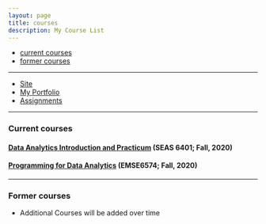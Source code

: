```yaml
---
layout: page
title: courses
description: My Course List
---
```


<div class="navbar">
    <div class="navbar-inner">
        <ul class="nav">
            <li><a href="#current">current courses</a></li>
            <li><a href="#old">former courses</a></li>
        </ul>
    </div>
</div>

---




- [Site](https://karshad33.github.io/)
- [My Portfolio](https://karshad33.github.io/)
- [Assignments](https://github.com/bsharvey/EMSEDataAnalytics/tree/master/SEAS6401_Assignments)

---
### <a name="current"></a>Current courses

#### [Data Analytics Introduction and Practicum](http://karshad33.github.io) (SEAS 6401; Fall, 2020)


#### [Programming for Data Analytics](http://karshad33.github.io) (EMSE6574; Fall, 2020)


---

### <a name="old"></a>Former courses

- Additional Courses will be added over time
